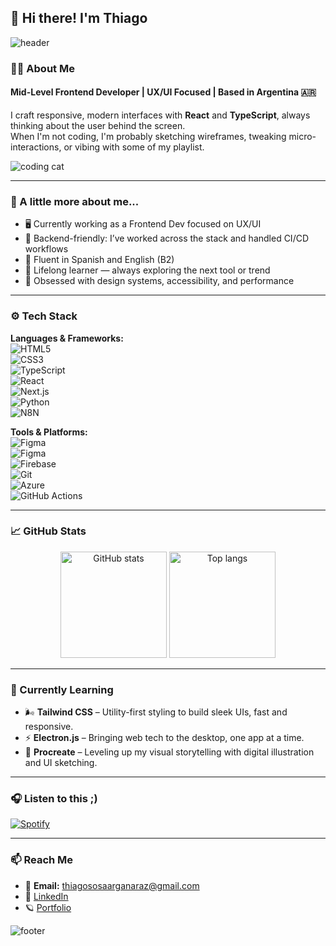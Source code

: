 ## 👋 Hi there! I'm Thiago

![header](https://capsule-render.vercel.app/api?type=waving&color=gradient&height=200&section=header&text=Thiago%20Sosa%20Argañaraz.%20👨‍💻&fontSize=32&fontAlign=center&animation=twinkling)

### 👨‍🎨 About Me
#### Mid-Level Frontend Developer | UX/UI Focused | Based in Argentina 🇦🇷  
I craft responsive, modern interfaces with **React** and **TypeScript**, always thinking about the user behind the screen.  
When I'm not coding, I'm probably sketching wireframes, tweaking micro-interactions, or vibing with some of my playlist.  

![coding cat](https://media.tenor.com/bQCHJwgCNuMAAAAM/kitten-cat.gif)

---

### 🔎 A little more about me...
- 🖥️ Currently working as a Frontend Dev focused on UX/UI
- 🔧 Backend-friendly: I’ve worked across the stack and handled CI/CD workflows
- 💬 Fluent in Spanish and English (B2)
- 🧠 Lifelong learner — always exploring the next tool or trend  
- 🎯 Obsessed with design systems, accessibility, and performance  

---

### ⚙️ Tech Stack

**Languages & Frameworks:**  
![HTML5](https://img.shields.io/badge/HTML5-E34F26?logo=html5&logoColor=white)  
![CSS3](https://img.shields.io/badge/CSS-2b3632?logo=css&logoColor=white)  
![TypeScript](https://img.shields.io/badge/TypeScript-3178C6?logo=typescript&logoColor=white)  
![React](https://img.shields.io/badge/React-20232A?logo=react&logoColor=61DAFB)  
![Next.js](https://img.shields.io/badge/Next.js-black?logo=next.js)  
![Python](https://img.shields.io/badge/Python-3776AB?logo=python&logoColor=white)  
![N8N](https://img.shields.io/badge/N8N-5543d9?logo=n8n&logoColor=white)

**Tools & Platforms:**  
![Figma](https://img.shields.io/badge/Figma-F24E1E?logo=figma&logoColor=white)  
![Figma](https://img.shields.io/badge/GCP-0e4c52?logo=googlecloud&logoColor=white)  
![Firebase](https://img.shields.io/badge/Firebase-FFCA28?logo=firebase&logoColor=black)  
![Git](https://img.shields.io/badge/Git-F05032?logo=git&logoColor=white)  
![Azure](https://img.shields.io/badge/Microsoft%20Azure-0078D4?logo=azure&logoColor=white)  
![GitHub Actions](https://img.shields.io/badge/GitHub_Actions-2088FF?logo=github&logoColor=white)

---

### 📈 GitHub Stats

<p align="center">
  <img src="https://github-readme-stats.vercel.app/api?username=thiagososaarganaraz&show_icons=true&theme=radical" alt="GitHub stats" height="170" />
  <img src="https://github-readme-stats.vercel.app/api/top-langs/?username=thiagososaarganaraz&layout=compact&theme=radical" alt="Top langs" height="170" />
</p>

---

### 🧠 Currently Learning

- 🌬️ **Tailwind CSS** – Utility-first styling to build sleek UIs, fast and responsive.  
- ⚡ **Electron.js** – Bringing web tech to the desktop, one app at a time.  
- 🎨 **Procreate** – Leveling up my visual storytelling with digital illustration and UI sketching.

---

### 🎧 Listen to this ;)

[![Spotify](https://img.shields.io/badge/Check%20my%20playlist-1db954?logo=spotify&logoColor=white)](https://open.spotify.com/playlist/0ysWI1FbRk6O8l2mBGF5hM)

---

### 📫 Reach Me

- 💌 **Email:** thiagososaarganaraz@gmail.com  
- 💼 [LinkedIn](https://www.linkedin.com/in/thiago-sosa-arganaraz/)
- 🪐 [Portfolio](https://thiago-portfolio-dev.web.app)


![footer](https://capsule-render.vercel.app/api?type=waving&color=gradient&height=120&section=footer)
